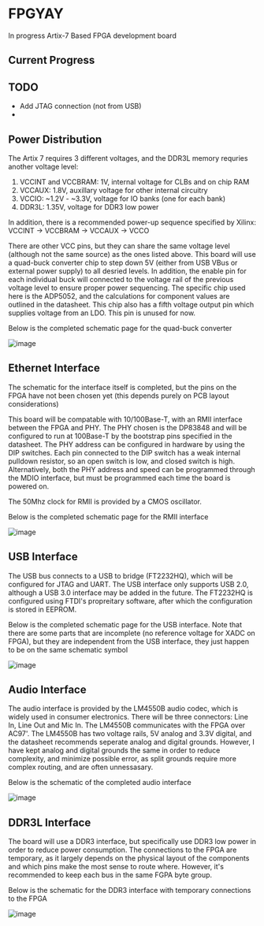 # FPGYAY
In progress Artix-7 Based FPGA development board

## Current Progress

## TODO
- Add JTAG connection (not from USB)
- 

## Power Distribution
The Artix 7 requires 3 different voltages, and the DDR3L memory requries another voltage level:
1. VCCINT and VCCBRAM: 1V, internal voltage for CLBs and on chip RAM
2. VCCAUX: 1.8V, auxillary voltage for other internal circuitry
3. VCCIO: ~1.2V - ~3.3V, voltage for IO banks (one for each bank)
4. DDR3L: 1.35V, voltage for DDR3 low power

In addition, there is a recommended power-up sequence specified by Xilinx: VCCINT -> VCCBRAM -> VCCAUX -> VCCO

There are other VCC pins, but they can share the same voltage level (although not the same source) as the ones listed above. This board will use a quad-buck converter chip to step down 5V (either from USB VBus or external power supply) to all desried levels. In addition, the enable pin for each individual buck will connected to the voltage rail of the previous voltage level to ensure proper power sequencing. The specific chip used here is the ADP5052, and the calculations for component values are outlined in the datasheet. This chip also has a fifth voltage output pin which supplies voltage from an LDO. This pin is unused for now. 

Below is the completed schematic page for the quad-buck converter

![image](https://github.com/Jerry123213/FPGYAY/assets/65368615/1491945d-57e8-4511-b0a1-8486f8cb4a76)


## Ethernet Interface 
The schematic for the interface itself is completed, but the pins on the FPGA have not been chosen yet (this depends purely on PCB layout considerations)

This board will be compatable with 10/100Base-T, with an RMII interface between the FPGA and PHY. The PHY chosen is the DP83848 and will be configured to run at 100Base-T by the bootstrap pins specified in the datasheet. The PHY address can be configured in hardware by using the DIP switches. Each pin connected to the DIP switch has a weak internal pulldown resistor, so an open switch is low, and closed switch is high. Alternatively, both the PHY address and speed can be programmed through the MDIO interface, but must be programmed each time the board is powered on. 

The 50Mhz clock for RMII is provided by a CMOS oscillator. 

Below is the completed schematic page for the RMII interface

![image](https://github.com/Jerry123213/FPGYAY/assets/65368615/088b04b5-96a6-4d7f-b282-79d82e6af0a1)

## USB Interface 
The USB bus connects to a USB to bridge (FT2232HQ), which will be configured for JTAG and UART. The USB interface only supports USB 2.0, although a USB 3.0 interface may be added in the future. The FT2232HQ is configured using FTDI's propreitary software, after which the configuration is stored in EEPROM. 

Below is the completed schematic page for the USB interface. Note that there are some parts that are incomplete (no reference voltage for XADC on FPGA), but they are independent from the USB interface, they just happen to be on the same schematic symbol

![image](https://github.com/Jerry123213/FPGYAY/assets/65368615/f0cd28b9-ca86-4b23-b3dd-4d46f42ed582)

## Audio Interface 
The audio interface is provided by the LM4550B audio codec, which is widely used in consumer electronics. There will be three connectors: Line In, Line Out and Mic In. The LM4550B communicates with the FPGA over AC97'. The LM4550B has two voltage rails, 5V analog and 3.3V digital, and the datasheet recommends seperate analog and digital grounds. However, I have kept analog and digital grounds the same in order to reduce complexity, and minimize possible error, as split grounds require more complex routing, and are often unnessasary. 

Below is the schematic of the completed audio interface 

![image](https://github.com/Jerry123213/FPGYAY/assets/65368615/d0eeb176-5b55-455a-87d4-4baca390e1a5)

## DDR3L Interface
The board will use a DDR3 interface, but specifically use DDR3 low power in order to reduce power consumption. The connections to the FPGA are temporary, as it largely depends on the physical layout of the components and which pins make the most sense to route where. However, it's recommended to keep each bus in the same FGPA byte group.

Below is the schematic for the DDR3 interface with temporary connections to the FPGA

![image](https://github.com/Jerry123213/FPGYAY/assets/65368615/f6efbd96-d907-4ab3-9172-a541a80ad89c)

 
